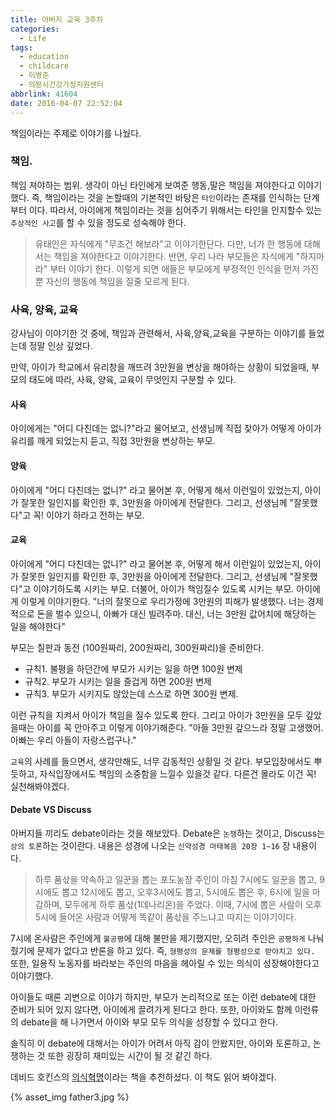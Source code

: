 ```yaml
---
title: 아버지 교육 3주차
categories:
  - Life
tags:
  - education
  - childcare
  - 이병준
  - 의왕시건강가정지원센터
abbrlink: 41604
date: 2016-04-07 22:52:04
---
```


책임이라는 주제로 이야기를 나눴다.

### 책임.

책임 져야하는 범위. 생각이 아닌 타인에게 보여준 행동,말은 책임을 져야한다고 이야기했다. 즉, 책임이라는 것을 논할때의 기본적인 바탕은 `타인`이라는 존재를 인식하는 단계부터 이다.
따라서, 아이에게 책임이라는 것을 심어주기 위해서는 타인을 인지할수 있는 `추상적인 사고`를 할 수 있을 정도로 성숙해야 한다.

> 유태인은 자식에게 "무조건 해보라"고 이야기한단다. 다만, 너가 한 행동에 대해서는 책임을 져야한다고 이야기한다.
> 반면, 우리 나라 부모들은 자식에게 "하지마라" 부터 이야기 한다. 이렇게 되면 애들은 부모에게 부정적인 인식을 먼저 가진 뿐 자신의 행동에 책임을 질줄 모르게 된다.

### 사육, 양육, 교육

강사님이 이야기한 것 중에, 책임과 관련해서, 사육,양육,교육을 구분하는 이야기를 들었는데 정말 인상 깊었다.

만약, 아이가 학교에서 유리창을 깨뜨려 3만원을 변상을 해야하는 상황이 되었을때, 부모의 태도에 따라, 사육, 양육, 교육이 무엇인지 구분할 수 있다.

#### 사육

아이에게는 "어디 다친데는 없니?"라고 물어보고, 선생님께 직접 찾아가 어떻게 아이가 유리를 깨게 되었는지 듣고, 직접 3만원을 변상하는 부모.

#### 양육

아이에게 "어디 다친데는 없니?" 라고 물어본 후, 어떻게 해서 이런일이 있었는지, 아이가 잘못한 일인지를 확인한 후, 3만원을 아이에게 전달한다. 그리고, 선생님께 "잘못했다"고 꼭! 이야기 하라고 전하는 부모.

#### 교육

아이에게 "어디 다친데는 없니?" 라고 물어본 후, 어떻게 해서 이런일이 있었는지, 아이가 잘못한 일인지를 확인한 후, 3만원을 아이에게 전달한다. 그리고, 선생님께 "잘못했다"고 이야기하도록 시키는 부모.
더불어, 아이가 책임질수 있도록 시키는 부모.
아이에게 이렇게 이야기한다. "너의 잘못으로 우리가정에 3만원의 피해가 발생했다. 너는 경제적으로 돈을 벌수 있으니, 아빠가 대신 빌려주마. 대신, 너는 3만원 값어치에 해당하는 일을 해야한다"

부모는 칠판과 동전 (100원짜리, 200원짜리, 300원짜리)을 준비한다.

- 규칙1. 불평을 하던간에 부모가 시키는 일을 하면 100원 변제
- 규칙2. 부모가 시키는 일을 즐겁게 하면 200원 변제
- 규칙3. 부모가 시키지도 않았는데 스스로 하면 300원 변제.

이런 규칙을 지켜서 아이가 책임을 질수 있도록 한다.
그리고 아이가 3만원을 모두 갚았을때는 아이를 꼭 안아주고 이렇게 이야기해준다. "아들 3만원 갚으느라 정말 고생했어. 아빠는 우리 아들이 자랑스럽구나."

`교육`의 사례를 들으면서, 생각만해도, 너무 감동적인 상황일 것 같다. 부모입장에서도 뿌듯하고, 자식입장에서도 책임의 소중함을 느낄수 있을것 같다. 다른건 몰라도 이건 꼭! 실천해봐야겠다.

#### Debate VS Discuss

아버지들 끼리도 debate이라는 것을 해보았다.
Debate은 `논쟁`하는 것이고, Discuss는 `상의 토론`하는 것이란다.
내용은 성경에 나오는 `신약성경 마태복음 20장 1~16` 장 내용이다.

> 하루 품삯을 약속하고 일꾼을 뽑는 포도농장 주인이 아침 7시에도 일꾼을 뽑고, 9시에도 뽑고 12시에도 뽑고, 오후3시에도 뽑고, 5시에도 뽑은 후, 6시에 일을 마감하며, 모두에게 하루 품삯(1데나리온)을 주었다. 이때, 7시에 뽑은 사람이 오후 5시에 들어온 사람과 어떻게 똑같이 품삯을 주느냐고 따지는 이야기이다.

7시에 온사람은 주인에게 `불공평`에 대해 불만을 제기했지만, 오히려 주인은 `공평하게` 나눠 줬기에 문제가 없다고 반론을 하고 있다. 즉, `형평성의 문제를 형평성으로 받아치고 있다.`
또한, 일용직 노동자를 바라보는 주인의 마음을 헤아릴 수 있는 의식이 성장해야한다고 이야기했다.

아이들도 때론 괴변으로 이야기 하지만, 부모가 논리적으로 또는 이런 debate에 대한 준비가 되어 있지 않다면, 아이에게 끌려가게 된다고 한다. 또한, 아이와도 함께 이런류의 debate을 해 나가면서 아이와 부모 모두 의식을 성장할 수 있다고 한다.

솔직히 이 debate에 대해서는 아이가 어려서 아직 감이 안왔지만, 아이와 토론하고, 논쟁하는 것 또한 굉장히 재미있는 시간이 될 것 같긴 하다.

데비드 호킨스의 [의식혁명](http://www.yes24.com/24/goods/5661671?scode=032&OzSrank=1)이라는 책을 추천하셨다. 이 책도 읽어 봐야겠다.

{% asset_img father3.jpg %}
